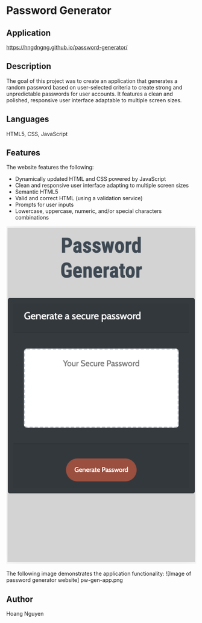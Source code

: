 # Password Generator

## Application
https://hngdngng.github.io/password-generator/

## Description
The goal of this project was to create an application that generates a random password based on user-selected criteria to create strong and unpredictable passwords for user accounts. It features a clean and polished, responsive user interface adaptable to multiple screen sizes.

## Languages
HTML5, CSS, JavaScript

## Features
The website features the following:
* Dynamically updated HTML and CSS powered by JavaScript
* Clean and responsive user interface adapting to multiple screen sizes
* Semantic HTML5
* Valid and correct HTML (using a validation service)
* Prompts for user inputs
* Lowercase, uppercase, numeric, and/or special characters combinations

![Alt text](pw-gen-app.png)

The following image demonstrates the application functionality:
![Image of password generator website] pw-gen-app.png

## Author
Hoang Nguyen
